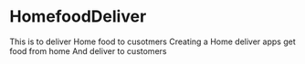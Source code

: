 # HomefoodDeliver
This is to deliver Home food to cusotmers
Creating a Home deliver apps
get food from home
And deliver to customers
